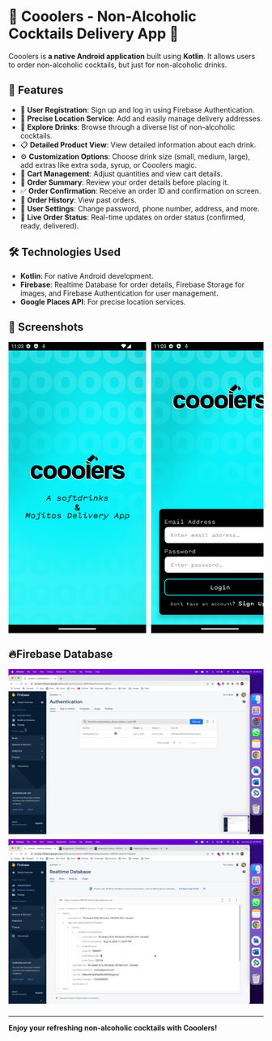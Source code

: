 # 🥤 Cooolers - Non-Alcoholic Cocktails Delivery App 🚀

Cooolers is **a native Android application** built using **Kotlin**. It allows users to order non-alcoholic cocktails, but just for non-alcoholic drinks. 

## 📱 Features

- 📝 **User Registration**: Sign up and log in using Firebase Authentication.
- 📍 **Precise Location Service**: Add and easily manage delivery addresses.
- 🍹 **Explore Drinks**: Browse through a diverse list of non-alcoholic cocktails.
- 📋 **Detailed Product View**: View detailed information about each drink.
- ⚙️ **Customization Options**: Choose drink size (small, medium, large), add extras like extra soda, syrup, or Cooolers magic.
- 🛒 **Cart Management**: Adjust quantities and view cart details.
- 📄 **Order Summary**: Review your order details before placing it.
- ✅ **Order Confirmation**: Receive an order ID and confirmation on screen.
- 📜 **Order History**: View past orders.
- 🔧 **User Settings**: Change password, phone number, address, and more.
- 📡 **Live Order Status**: Real-time updates on order status (confirmed, ready, delivered).

## 🛠️ Technologies Used

- **Kotlin**: For native Android development.
- **Firebase**: Realtime Database for order details, Firebase Storage for images, and Firebase Authentication for user management.
- **Google Places API**: For precise location services.

## 📸 Screenshots

<div style="display: flex; overflow-x: auto; white-space: nowrap;">
  <img src="screenshots/Screenshot.png" alt="Screenshot" style="width: 272px; height: auto; margin-right: 10px;">
  <img src="screenshots/Screenshot1.png" alt="Screenshot 1" style="width: 272px; height: auto; margin-right: 10px;">
  <img src="screenshots/Screenshot2.png" alt="Screenshot 2" style="width: 272px; height: auto; margin-right: 10px;">
  <img src="screenshots/Screenshot3.png" alt="Screenshot 3" style="width: 272px; height: auto; margin-right: 10px;">
  <img src="screenshots/Screenshot4.png" alt="Screenshot 4" style="width: 272px; height: auto; margin-right: 10px;">
  <img src="screenshots/Screenshot5.png" alt="Screenshot 5" style="width: 272px; height: auto; margin-right: 10px;">
  <img src="screenshots/Screenshot6.png" alt="Screenshot 6" style="width: 272px; height: auto; margin-right: 10px;">
  <img src="screenshots/Screenshot7.png" alt="Screenshot 7" style="width: 272px; height: auto; margin-right: 10px;">
  <img src="screenshots/Screenshot8.png" alt="Screenshot 8" style="width: 272px; height: auto; margin-right: 10px;">
  <img src="screenshots/Screenshot9.png" alt="Screenshot 9" style="width: 272px; height: auto; margin-right: 10px;">
  <img src="screenshots/Screenshot10.png" alt="Screenshot 10" style="width: 272px; height: auto; margin-right: 10px;">
  <img src="screenshots/Screenshot11.png" alt="Screenshot 11" style="width: 272px; height: auto; margin-right: 10px;">
  <img src="screenshots/Screenshot12.png" alt="Screenshot 12" style="width: 272px; height: auto; margin-right: 10px;">
  <img src="screenshots/Screenshot13.png" alt="Screenshot 13" style="width: 272px; height: auto; margin-right: 10px;">
  <img src="screenshots/Screenshot14.png" alt="Screenshot 14" style="width: 272px; height: auto; margin-right: 10px;">
  <img src="screenshots/Screenshot15.png" alt="Screenshot 15" style="width: 272px; height: auto; margin-right: 10px;">
  <img src="screenshots/Screenshot16.png" alt="Screenshot 16" style="width: 272px; height: auto; margin-right: 10px;">
  <img src="screenshots/Screenshot17.png" alt="Screenshot 17" style="width: 272px; height: auto; margin-right: 10px;">
  <img src="screenshots/Screenshot18.png" alt="Screenshot 18" style="width: 272px; height: auto; margin-right: 10px;">
  <img src="screenshots/Screenshot19.png" alt="Screenshot 19" style="width: 272px; height: auto; margin-right: 10px;">
  <img src="screenshots/Screenshot20.png" alt="Screenshot 20" style="width: 272px; height: auto;">
</div>

## 🔥Firebase Database

<div align="center" style="display: flex; flex-direction: column; align-items: center;">
  <img src="screenshots/Screenshot21.png" alt="Screenshot 21" style="width: 100%; margin-bottom: 10px;">
  <img src="screenshots/Screenshot22.png" alt="Screenshot 22" style="width: 100%; margin-bottom: 10px;">
</div>

---

**Enjoy your refreshing non-alcoholic cocktails with Cooolers!**
